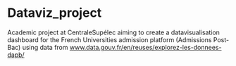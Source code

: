 # Dataviz_project
 Academic project at CentraleSupélec aiming to create a datavisualisation dashboard for the French Universities admission platform (Admissions Post-Bac) using data from www.data.gouv.fr/en/reuses/explorez-les-donnees-dapb/
